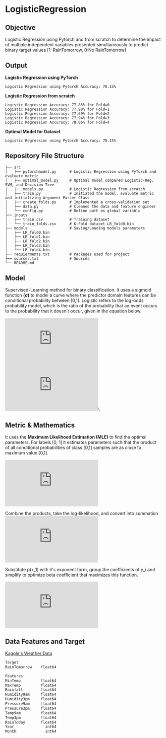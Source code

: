 # LogisticRegression

## Objective
Logistic Regression using Pytorch and from scratch to determine the impact of multiple independent variables presented simultaneously to predict binary target values [1: RainTomorrow, 0:No RainTomorrow]


## Output
**Logistic Regression using PyTorch**
```
Logistic Regression using Pytorch Accuracy: 78.15%
```
**Logistic Regression from scratch**
```
Logistic Regression Accuracy: 77.85% for Fold=0
Logistic Regression Accuracy: 77.90% for Fold=1
Logistic Regression Accuracy: 77.69% for Fold=2
Logistic Regression Accuracy: 77.94% for Fold=3
Logistic Regression Accuracy: 78.06% for Fold=4
```
**Optimal Model for Dataset**
```
Logistic Regression using Pytorch Accuracy: 78.15%
```

## Repository File Structure
    ├── src          
    │   ├── pytorchmodel.py      # Logistic Regression using PyTorch and evaluate metric
    │   ├── optimal_model.py     # Optimal model compared Logistic-Reg, SVM, and Decision Tree
    │   ├── models.py            # Logistic Regression from scratch
    │   ├── train.py             # Initiated the model, evaluate metric and initializing Argument Parser Class
    │   ├── create_folds.py      # Implemented a cross-validation set
    │   ├── data.py              # Cleaned the data and feature engineer
    │   └── config.py            # Define path as global variable
    ├── inputs
    │   ├── train.csv            # Training dataset
    │   └── train_folds.csv      # K-Fold dataset LR_fold0.bin
    ├── models                   # Saving/Loading models parameters
    │   ├── LR_fold0.bin
    │   ├── LR_fold1.bin
    │   ├── LR_fold2.bin 
    │   ├── LR_fold3.bin 
    │   └── LR_fold4.bin
    ├── requierments.txt         # Packages used for project
    ├── sources.txt              # Sources
    └── README.md
    


## Model
Supervised-Learning method for binary classification. It uses a sigmoid function **(σ)** to model a curve where the predictor domain features can be conditional probability between [0,1]. Logistic refers to the log-odds probability model, which is the ratio of the probability that an event occurs to the probability that it doesn't occur, given in the equation below.


![](https://latex.codecogs.com/gif.latex?%5Cdpi%7B200%7D%20%5Cfn_phv%20%5Cbeta%20X%20%3D%20log%5Cleft%20%28%5Cfrac%7Bp%28x%29%7D%7B1-p%28x%29%7D%20%5Cright%20%29)\
![](https://latex.codecogs.com/gif.latex?%5Cdpi%7B200%7D%20%5Cfn_phv%20%5Csigma%20%3D%20p%28X%29%20%3D%20%5Cfrac%7B1%7D%7B1%20&plus;%20e%5E%7B%5E%7B-%5Cbeta%20X%7D%7D%7D)\


## Metric & Mathematics
It uses the **Maximum Likelihood Estimation (MLE)** to find the optimal parameters. For labels [0, 1] it estimates parameters such that the product of all conditional probabilities of class [0,1] samples are as close to maximum value [0,1].

![](https://latex.codecogs.com/gif.latex?%5Cdpi%7B200%7D%20%5Cfn_phv%20L%28%5Cbeta%20%29%20%3D%20%5Cprod_%7Bs%5C%2C%20in%20%5C%2C%20y_%7Bi%7D%3D1%7D%5E%7B%7D%20p%28x_%7Bi%7D%29%20*%20%5Cprod_%7Bs%5C%2C%20in%20%5C%2C%20y_%7Bi%7D%3D0%7D%5E%7B%7D%20%281-p%28x_%7Bi%7D%29%29)

Combine the products, take the log-likelihood, and convert into summation
![](https://latex.codecogs.com/gif.latex?%5Cdpi%7B200%7D%20%5Cfn_phv%20l%28%5Cbeta%20%29%20%3D%20%5Csum_%7Bi%3D1%7D%5E%7Bn%7D%20y_%7Bi%7D%5C%2C%20log%28p%28x_%7Bi%7D%29%29%20&plus;%20%281-y_%7Bi%7D%29log%281-p%28x_%7Bi%7D%29%29)


Substitute p(x_1) with it's exponent form, group the coefficients of y_i and simplify to optimize beta coefficient that maximizes this function. 

![](https://latex.codecogs.com/gif.latex?%5Cdpi%7B200%7D%20%5Cfn_phv%20l%28%5Cbeta%20%29%20%3D%20%5Csum_%7Bi%3D1%7D%5E%7Bn%7D%20y_%7Bi%7D%5Cbeta%20x_%7Bi%7D%20-%20log%281%20&plus;%20e%5E%7B%5Cbeta%20x_%7Bi%7D%7D%29)

## Data Features and Target
[Kaggle's Weather Data](https://www.kaggle.com/jsphyg/weather-dataset-rattle-package)
```bash
Target
RainTomorrow    float64

Features
MinTemp         float64
MaxTemp         float64
Rainfall        float64
Humidity9am     float64
Humidity3pm     float64
Pressure9am     float64
Pressure3pm     float64
Temp9am         float64
Temp3pm         float64
RainToday       float64
Year              int64
Month             int64
```

